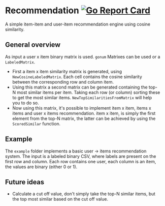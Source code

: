 Recommendation
[![Go Report Card](https://goreportcard.com/badge/github.com/timdrijvers/recommendation)](https://goreportcard.com/report/github.com/timdrijvers/recommendation)
=========================
A simple item-item and user-item recommendation engine using cosine similarity. 

## General overview
As input a user x item binary matrix is used. `gonum` Matrixes can be used or a `LabeledMatrix`.

- First a item x item similarity matrix is generated, using `NewCosineLabeledMatrix`. Each cell contains the cosine similarity between the corresponding row and column item.
- Using this matrix a second matrix can be generated containing the top-N most similar items per item. Taking each row (or column) sorting these to get the most similar items. `NewTopSimilaritiesFromMatrix` will help you to do so.
- Now using this matrix, it's possible to implement item x item, items x items and user x items recommendation. item x item, is simply the first element from the top-N matrix, the latter can be achieved by using the `ScoredSimilar` function.

## Example
The `example` folder implements a basic user -> items recommendation system. The input is a labeled binary CSV, where labels are present on the first row and column. Each row contains one user, each column is an item, the values are binary (either 0 or 1).

## Future ideas
- Calculate a cut off value, don't simply take the top-N similar items, but the top most similar based on the cut off value.
